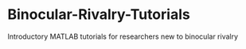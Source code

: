 # Binocular-Rivalry-Tutorials
Introductory MATLAB tutorials for researchers new to binocular rivalry
